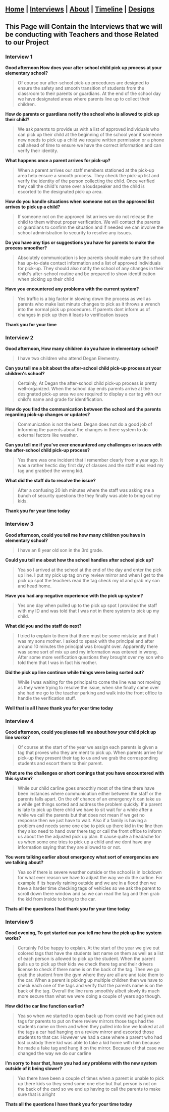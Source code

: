 
## [Home](/) | [Interviews](/tabs/interviews) | [About](/tabs/about) | [Timeline](/tabs/timeline) | [Designs](tabs/Design)


## This Page will Contain the Interviews that we will be conducting with Teachers and those Related to our Project

### Interview 1

**Good afternoon How does your after school child pick up process at your elementary school?**

>Of course our after-school pick-up procedures are designed to ensure the safety and smooth transition of students from the classroom to their parents or guardians. At the end of the school day we have designated areas where parents line up to collect their children.

**How do parents or guardians notify the school who is allowed to pick up their child?**

>We ask parents to provide us with a list of approved individuals who can pick up their child at the beginning of the school year if someone new needs to pick up a child we require written permission or a phone call ahead of time to ensure we have the correct information and can verify their identity.

**What happens once a parent arrives for pick-up?**

>When a parent arrives our staff members stationed at the pick-up area help ensure a smooth process. They check the pick-up list and verify the identity of the person collecting the child. Once verified they call the child's name over a loudspeaker and the child is escorted to the designated pick-up area.

**How do you handle situations when someone not on the approved list arrives to pick up a child?**

>If someone not on the approved list arrives we do not release the child to them without proper verification. We will contact the parents or guardians to confirm the situation and if needed we can involve the school administration to security to resolve any issues.

**Do you have any tips or suggestions you have for parents to make the process smoother?**

>Absolutely communication is key parents should make sure the school has up-to-date contact information and a list of approved individuals for pick-up. They should also notify the school of any changes in their child's after-school routine and be prepared to show identification when picking up their child

**Have you encountered any problems with the current system?**

>Yes traffic is a big factor in slowing down the process as well as parents who make last minute changes to pick as it throws a wrench into the normal pick up procedures. If parents dont inform us of changes in pick up then it leads to verification issues

**Thank you for your time**


### Interview 2



**Good afternoon, How many children do you have in elementary school?**

>I have two children who attend Degan Elementry.

**Can you tell me a bit about the after-school child pick-up process at your children's school?**

>Certainly, At Degan the after-school child pick-up process is pretty well-organized. When the school day ends parents arrive at the designated pick-up area we are required to display a car tag with our child's name and grade for identification.

**How do you find the communication between the school and the parents regarding pick-up changes or updates?**

>Communication is not the best. Degan does not do a good job of informing the parents about the changes in there system to do external factors like weather.

**Can you tell me if you've ever encountered any challenges or issues with the after-school child pick-up process?**

>Yes there was one incident that I remember clearly from a year ago. It was a rather hectic day first day of classes and the staff miss read my tag and grabbed the wrong kid.

**What did the staff do to resolve the issue?**

>After a confusing 20 ish minutes where the staff was asking me a bunch of security questions the they finally was able to bring out my kids.

**Thank you for your time today**




### Interview 3


**Good afternoon, could you tell me how many children you have in elementary school?**

>I have an 8 year old son in the 3rd grade.

**Could you tell me about how the school handles after school pick up?**

>Yea so I arrived at the school at the end of the day and enter the pick up line. I put my pick up tag on my review mirror and when I get to the pick up spot the teachers read the tag check my id and grab my son and head home.

**Have you had any negative experience with the pick up system?**

>Yes one day when pulled up to the pick up spot I provided the staff with my ID and was told that I was not in there system to pick up my child.

**What did you and the staff do next?**

>I tried to explain to them that there must be some mistake and that I was my sons mother. I asked to speak with the principal and after around 10 minutes the principal was brought over. Apparently there was some sort of mix up and my information was entered in wrong. After some more verification questions they brought over my son who told them that I was in fact his mother.

**Did the pick up line continue while things were being sorted out?**

>While I was waiting for the principal to come the line was not moving as they were trying to resolve the issue, when she finally came over she had me go to the teacher parking and walk into the front office to handle the verification stuff.

**Well that is all I have thank you for your time today**




### Interview 4


**Good afternoon, could you please tell me about how your child pick up line works?**

>Of course at the start of the year we assign each parents is given a tag that proves who they are ment to pick up. When parents arrive for pick-up they present their tag to us and we grab the corresponding students and escort them to their parent.

**What are the challenges or short comings that you have encountered with this system?**

>While our child carline goes smoothly most of the time there have been instances where communication either between the staff or the parents falls apart. On the off chance of an emergency it can take us a while get things sorted and address the problem quickly. If a parent is late to pick up there child we have to sit wait for a while after a while we call the parents but that does not mean if we get no response then we just have to wait. Also if a family is having a problem and needs some one else to pick up there kid in the line then they also need to hand over there tag or call the front office to inform us about the the adjusted pick up plan. It cause quite a headache for us when some one tries to pick up a child and we dont have any information saying that they are allowed to or not.

**You were talking earlier about emergency what sort of emergencies are we talking about?**

>Yea so if there is severe weather outside or the school is in lockdown for what ever reason we have to adjust the way we do the carline. For example if its heavily raining outside and we are in a flood then we have a harder time checking tags of vehicles so we ask the parent to scroll down there window and so we can read the tag and then grab the kid from inside to bring to the car.

**Thats all the questions I had thank you for your time today**




### Interview 5



**Good evening, To get started can you tell me how the pick up line system works?**

>Certainly I'd be happy to explain. At the start of the year we give out colored tags that have the students last name on them as well as a list of each person is allowed to pick up the student. When the parent pulls up to pick up their kids we check there tag and their drivers license to check if there name is on the back of the tag. Then we go grab the student from the gym where they are all are and take them to the car. When a parent is picking up multiple children then we have to check each one of the tags and verify that the parents name is on the back of the tag. Overall the line runs smoothly albeit slowly its much more secure than what we were doing a couple of years ago though.

**How did the car line function earlier?**

>Yea so when we started to open back up from covid we had given out tags for parents to put on there review mirrors those tags had the students name on them and when they pulled into line we looked at all the tags a car had hanging on a review mirror and escorted those students to that car. However we had a case where a parent who had lost custody there kid was able to take a kid home with him because he made a fake tag and hung it on the mirror. Because of that case we changed the way we do our carline

**I’m sorry to hear that, have you had any problems with the new system outside of it being slower?**

>Yea there have been a couple of times when a parent is unable to pick up there kids so they send some one else but that person is not on the back of the card so we end up having to call the parents to make sure that is alright

**Thats all the questions I have thank you for your time today**

<script src="http://code.jquery.com/jquery-1.4.2.min.js"></script> <script> var x = document.getElementsByClassName("site-footer-credits"); setTimeout(() => { x[0].remove(); }, 10); </script>



